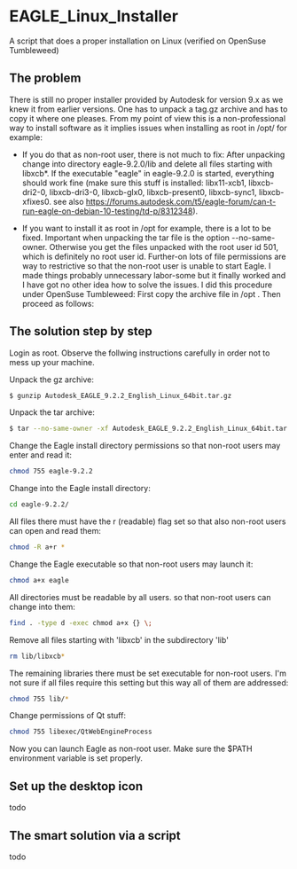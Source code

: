 # EAGLE_Linux_Installer
A script that does a proper installation on Linux (verified on OpenSuse Tumbleweed)

## The problem
There is still no proper installer provided by Autodesk for version 9.x as we knew it from earlier versions.
One has to unpack a tag.gz archive and has to copy it where one pleases. From my point of view 
this is a non-professional way to install software as it implies issues when installing as root
in /opt/ for example:

- If you do that as non-root user, there is not much to fix: 
  After unpacking change into directory eagle-9.2.0/lib and delete all files starting with libxcb*.
  If the executable "eagle" in eagle-9.2.0 is started, everything should work fine (make sure this
  stuff is installed: libx11-xcb1, libxcb-dri2-0, libxcb-dri3-0, libxcb-glx0, libxcb-present0, libxcb-sync1,
  libxcb-xfixes0. 
  see also https://forums.autodesk.com/t5/eagle-forum/can-t-run-eagle-on-debian-10-testing/td-p/8312348).
  
- If you want to install it as root in /opt for example, there is a lot to be fixed. 
  Important when unpacking the tar file is the option --no-same-owner. Otherwise you get the files unpacked 
  with the root user id 501, which is definitely no root user id. Further-on lots of file permissions are
  way to restrictive so that the non-root user is unable to start Eagle. 
  I made things probably unnecessary labor-some but it finally worked and I have got no other idea how to
  solve the issues. I did this procedure under OpenSuse Tumbleweed: 
  First copy the archive file in /opt . Then proceed as follows:

## The solution step by step

Login as root. Observe the follwing instructions carefully in order not to mess up your machine.

Unpack the gz archive:
```sh
$ gunzip Autodesk_EAGLE_9.2.2_English_Linux_64bit.tar.gz
```
  
Unpack the tar archive:
```sh
$ tar --no-same-owner -xf Autodesk_EAGLE_9.2.2_English_Linux_64bit.tar 
```

Change the Eagle install directory permissions so that non-root users may enter and read it:
```sh
chmod 755 eagle-9.2.2
```

Change into the Eagle install directory:
```sh
cd eagle-9.2.2/
```

All files there must have the r (readable) flag set so that also non-root users can open and read them:
```sh
chmod -R a+r *
```

Change the Eagle executable so that non-root users may launch it:
```sh
chmod a+x eagle
```

All directories must be readable by all users. so that non-root users can change into them:
```sh
find . -type d -exec chmod a+x {} \;
```

Remove all files starting with 'libxcb' in the subdirectory 'lib'
```sh
rm lib/libxcb*
```

The remaining libraries there must be set executable for non-root users. 
I'm not sure if all files require this setting but this way all of them are addressed:
```sh
chmod 755 lib/*
```

Change permissions of Qt stuff:
```sh
chmod 755 libexec/QtWebEngineProcess
```

Now you can launch Eagle as non-root user. Make sure the $PATH environment variable is set properly.

## Set up the desktop icon

todo

## The smart solution via a script

todo


